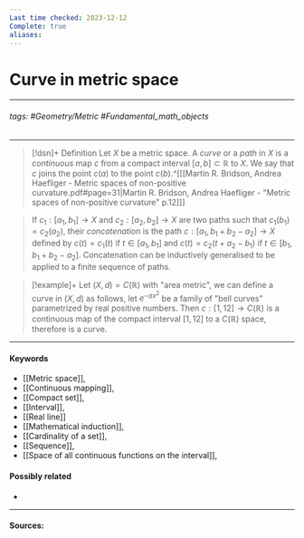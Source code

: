 ```yaml
---
Last time checked: 2023-12-12
Complete: true
aliases:
---
```

# Curve in metric space
***
###### tags: #Geometry/Metric  #Fundamental_math_objects 
***
>[!dsn]+ Definition
>Let $X$ be a metric space. A *curve* or a *path* in $X$ is a *continuous* map $c$ from a compact interval $[a,b]\subset\mathbb{R}$ to $X$.
>We say that $c$ joins the point $c(a)$ to the point $c(b)$.^[[[Martin R. Bridson, Andrea Haefliger - Metric spaces of non-positive curvature.pdf#page=31|Martin R. Bridson, Andrea Haefliger - "Metric spaces of non-positive curvature" p.12]]]

>If $c_{1}:[a_{1},b_{1}]\to X$ and $c_{2}:[a_{2},b_{2}]\to X$ are two paths such that $c_{1}(b_{1})=c_{2}(a_{2})$, their *concatenation* is the path $c:[a_{1},b_{1}+b_{2}-a_{2}]\to X$ defined by $c(t)=c_{1}(t)$ if $t\in[a_{1},b_{1}]$ and $c(t)=c_{2}(t+a_{2}-b_1)$ if $t\in[b_{1},b_{1}+b_{2}-a_{2}]$. Concatenation can be inductively generalised to be applied to a finite sequence of paths.

>[!example]+
>Let $(X,d)=C(\mathbb{R})$ with "area metric", we can define a curve in $(X,d)$ as follows, let $e^{-ax^{2}}$ be a family of "bell curves" parametrized by real positive numbers. Then $c:[1,12]\to C(\mathbb{R})$ is a continuous map of the compact interval $[1,12]$ to a $C(\mathbb{R})$ space, therefore is a curve.  
***
#### Keywords
- [[Metric space]],
- [[Continuous mapping]],
- [[Compact set]],
- [[Interval]],
- [[Real line]]
- [[Mathematical induction]],
- [[Cardinality of a set]],
- [[Sequence]],
- [[Space of all continuous functions on the interval]],
#### Possibly related
- 
***
#### Sources: